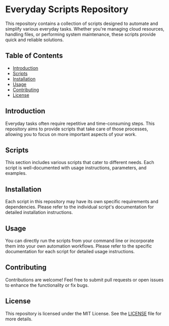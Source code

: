 # Everyday Scripts Repository

This repository contains a collection of scripts designed to automate and simplify various everyday tasks. Whether you're managing cloud resources, handling files, or performing system maintenance, these scripts provide quick and reliable solutions.

## Table of Contents

- [Introduction](#introduction)
- [Scripts](#scripts)
- [Installation](#installation)
- [Usage](#usage)
- [Contributing](#contributing)
- [License](#license)

## Introduction

Everyday tasks often require repetitive and time-consuming steps. This repository aims to provide scripts that take care of those processes, allowing you to focus on more important aspects of your work.

## Scripts

This section includes various scripts that cater to different needs. Each script is well-documented with usage instructions, parameters, and examples.

## Installation

Each script in this repository may have its own specific requirements and dependencies. Please refer to the individual script's documentation for detailed installation instructions.

## Usage

You can directly run the scripts from your command line or incorporate them into your own automation workflows. Please refer to the specific documentation for each script for detailed usage instructions.

## Contributing

Contributions are welcome! Feel free to submit pull requests or open issues to enhance the functionality or fix bugs.

## License

This repository is licensed under the MIT License. See the [LICENSE](LICENSE) file for more details.

